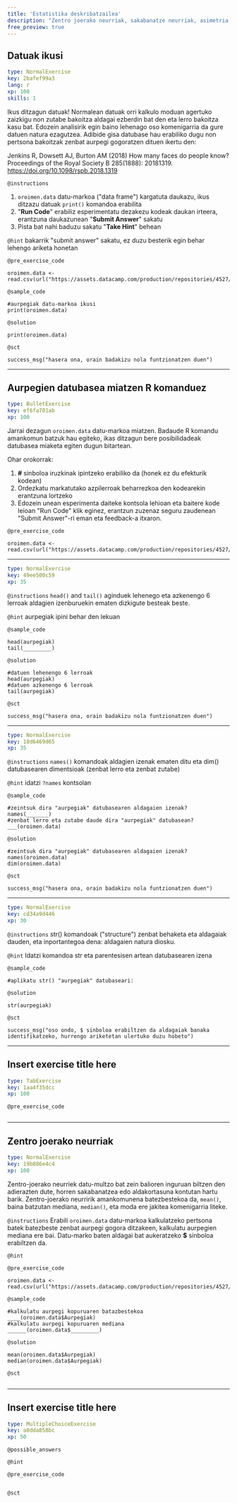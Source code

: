```yaml
---
title: 'Estatistika deskribatzailea'
description: "Zentro joerako neurriak, sakabanatze neurriak, asimetria, eta kurtosi neurriak\n"
free_preview: true
---
```


## Datuak ikusi

```yaml
type: NormalExercise
key: 2bafef99a3
lang: r
xp: 100
skills: 1
```

Ikus ditzagun datuak! Normalean datuak orri kalkulo moduan agertuko zaizkigu non zutabe bakoitza aldagai ezberdin bat den eta lerro bakoitza kasu bat. Edozein analisirik egin baino lehenago oso komenigarria da gure datuen natura ezagutzea. Adibide gisa datubase hau erabiliko dugu non pertsona bakoitzak zenbat aurpegi gogoratzen dituen ikertu den:

Jenkins R, Dowsett AJ, Burton AM (2018) How many faces do people know? Proceedings of the Royal Society B 285(1888): 20181319. https://doi.org/10.1098/rspb.2018.1319

`@instructions`
1. `oroimen.data` datu-markoa ("data frame") kargatuta daukazu, ikus ditzazu datuak `print()` komandoa erabilita
2. "**Run Code**" erabiliz esperimentatu dezakezu kodeak daukan irteera, erantzuna daukazunean "**Submit Answer**" sakatu
3. Pista bat nahi baduzu sakatu "**Take Hint**" behean

`@hint`
bakarrik "submit answer" sakatu, ez duzu besterik egin behar lehengo ariketa honetan

`@pre_exercise_code`
```{r}
oroimen.data <- read.csv(url("https://assets.datacamp.com/production/repositories/4527/datasets/748592c9843be0a0c488e28c86dab3691814e629/aurpegiak.csv"))
```

`@sample_code`
```{r}
#aurpegiak datu-markoa ikusi
print(oroimen.data)
```

`@solution`
```{r}
print(oroimen.data)
```

`@sct`
```{r}
success_msg("hasera ona, orain badakizu nola funtzionatzen duen")
```

---

## Aurpegien datubasea miatzen R komanduez

```yaml
type: BulletExercise
key: ef6fa701ab
xp: 100
```

Jarrai dezagun `oroimen.data` datu-markoa miatzen. Badaude R komandu amankomun batzuk hau egiteko, ikas ditzagun bere posibilidadeak datubasea miaketa egiten dugun bitartean.

Ohar orokorrak:

1. **#** sinboloa iruzkinak ipintzeko erabiliko da (honek ez du efekturik kodean)
2. Ordezkatu markatutako azpilerroak beharrezkoa den kodearekin erantzuna lortzeko
3. Edozein unean esperimenta daiteke kontsola lehioan eta baitere kode leioan "Run Code" klik eginez, erantzun zuzenaz seguru zaudenean "Submit Answer"-ri eman eta feedback-a itxaron.

`@pre_exercise_code`
```{r}
oroimen.data <- read.csv(url("https://assets.datacamp.com/production/repositories/4527/datasets/748592c9843be0a0c488e28c86dab3691814e629/aurpegiak.csv"))
```

***

```yaml
type: NormalExercise
key: 49ee500c59
xp: 35
```

`@instructions`
`head()` and `tail()` aginduek lehenego eta azkenengo 6 lerroak aldagien izenburuekin ematen dizkigute besteak beste.

`@hint`
aurpegiak ipini behar den lekuan

`@sample_code`
```{r}
head(aurpegiak)
tail(_________)
```

`@solution`
```{r}
#datuen lehenengo 6 lerroak
head(aurpegiak)
#datuen azkenengo 6 lerroak
tail(aurpegiak)
```

`@sct`
```{r}
success_msg("hasera ona, orain badakizu nola funtzionatzen duen")
```

***

```yaml
type: NormalExercise
key: 18d6469d65
xp: 35
```

`@instructions`
`names()` komandoak aldagien izenak ematen ditu eta dim() datubasearen dimentsioak (zenbat lerro eta zenbat zutabe)

`@hint`
idatzi `?names` kontsolan

`@sample_code`
```{r}
#zeintsuk dira "aurpegiak" datubasearen aldagaien izenak?
names(_______)
#zenbat lerro eta zutabe daude dira "aurpegiak" datubasean?
___(oroimen.data)
```

`@solution`
```{r}
#zeintsuk dira "aurpegiak" datubasearen aldagaien izenak?
names(oroimen.data)
dim(oroimen.data)
```

`@sct`
```{r}
success_msg("hasera ona, orain badakizu nola funtzionatzen duen")
```

***

```yaml
type: NormalExercise
key: cd34a9d446
xp: 30
```

`@instructions`
str() komandoak ("structure") zenbat behaketa eta aldagaiak dauden, eta inportantegoa dena: aldagaien natura diosku.

`@hint`
Idatzi komandoa str eta parentesisen artean datubasearen izena

`@sample_code`
```{r}
#aplikatu str() "aurpegiak" datubaseari:

```

`@solution`
```{r}
str(aurpegiak)
```

`@sct`
```{r}
success_msg("oso ondo, $ sinboloa erabiltzen da aldagaiak banaka identifikatzeko, hurrengo ariketetan ulertuko duzu hobeto")
```

---

## Insert exercise title here

```yaml
type: TabExercise
key: 1aa4f35dcc
xp: 100
```



`@pre_exercise_code`
```{r}

```

---

## Zentro joerako neurriak

```yaml
type: NormalExercise
key: 19b886e4c4
xp: 100
```

Zentro-joerako neurriek datu-multzo bat zein balioren inguruan biltzen den adierazten dute, horren sakabanatzea edo aldakortasuna kontutan hartu barik. Zentro-joerako neurririk amankomunena batezbestekoa da, `mean()`, baina batzutan mediana, `median()`, eta moda ere jakitea komenigarria liteke. 

`@instructions`
Erabili `oroimen.data` datu-markoa kalkulatzeko pertsona batek batezbeste zenbat aurpegi gogora ditzakeen, kalkulatu aurpegien mediana ere bai. Datu-marko baten aldagai bat aukeratzeko **$** sinboloa erabiltzen da.

`@hint`


`@pre_exercise_code`
```{r}
oroimen.data <- read.csv(url("https://assets.datacamp.com/production/repositories/4527/datasets/748592c9843be0a0c488e28c86dab3691814e629/aurpegiak.csv"))
```

`@sample_code`
```{r}
#kalkulatu aurpegi kopuruaren batazbestekoa
____(oroimen.data$Aurpegiak)
#kalkulatu aurpegi kopuruaren mediana
______(oroimen.data$_________)
```

`@solution`
```{r}
mean(oroimen.data$Aurpegiak)
median(oroimen.data$Aurpegiak)
```

`@sct`
```{r}

```

---

## Insert exercise title here

```yaml
type: MultipleChoiceExercise
key: a8dda858bc
xp: 50
```



`@possible_answers`


`@hint`


`@pre_exercise_code`
```{r}

```

`@sct`
```{r}

```
